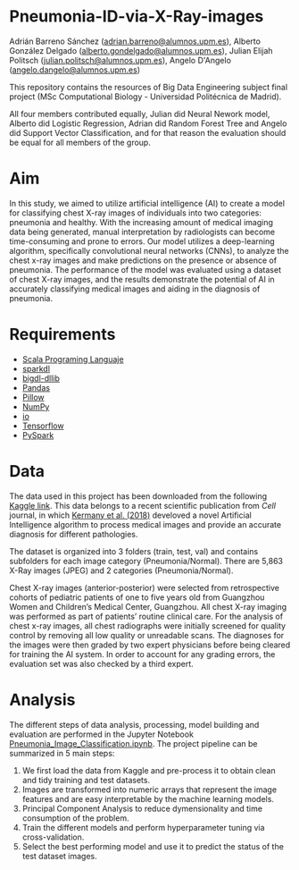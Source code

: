 # Pneumonia-ID-via-X-Ray-images
Adrián Barreno Sánchez (adrian.barreno@alumnos.upm.es), Alberto González Delgado (alberto.gondelgado@alumnos.upm.es), Julian Elijah Politsch (julian.politsch@alumnos.upm.es), Angelo D'Angelo (angelo.dangelo@alumnos.upm.es)

This repository contains the resources of Big Data Engineering subject final project (MSc Computational Biology - Universidad Politécnica de Madrid).

All four members contributed equally, Julian did Neural Nework model, Alberto did Logistic Regression, Adrian did Random Forest Tree and Angelo did Support Vector Classification, and for that reason the evaluation should be equal for all members of the group.

# Aim

In this study, we aimed to utilize artificial intelligence (AI) to create a model for classifying chest X-ray images of individuals into two categories: pneumonia and healthy. With the increasing amount of medical imaging data being generated, manual interpretation by radiologists can become time-consuming and prone to errors. Our model utilizes a deep-learning algorithm, specifically convolutional neural networks (CNNs), to analyze the chest x-ray images and make predictions on the presence or absence of pneumonia. The performance of the model was evaluated using a dataset of chest X-ray images, and the results demonstrate the potential of AI in accurately classifying medical images and aiding in the diagnosis of pneumonia.

# Requirements

* [Scala Programing Languaje](https://www.scala-lang.org/)
* [sparkdl](https://gist.github.com/innat/b0ab252c954eb2a28a984774e3ee1f2d)
* [bigdl-dllib](https://sourceforge.net/projects/analytics-zoo/files/dllib-py-spark3/bigdl_dllib_spark3-0.14.0b20211107-py3-none-manylinux1_x86_64.whl)
* [Pandas](https://pandas.pydata.org/docs/getting_started/install.html)
* [Pillow](https://pypi.org/project/Pillow/)
* [NumPy](https://numpy.org/install/)
* [io](https://docs.python.org/es/3.9/library/io.html)
* [Tensorflow](https://pypi.org/project/tensorflow) 
* [PySpark](https://spark.apache.org/docs/latest/api/python/getting_started/install.html)

# Data

The data used in this project has been downloaded from the following [Kaggle link]( https://www.kaggle.com/paultimothymooney/chest-xray-pneumonia). This data belongs to a recent scientific publication from *Cell* journal, in which [Kermany et al. (2018)](https://www.cell.com/cell/fulltext/S0092-8674(18)30154-5) develoved a novel Artificial Intelligence algorithm to process medical images and provide an accurate diagnosis for different pathologies.

The dataset is organized into 3 folders (train, test, val) and contains subfolders for each image category (Pneumonia/Normal). There are 5,863 X-Ray images (JPEG) and 2 categories (Pneumonia/Normal).

Chest X-ray images (anterior-posterior) were selected from retrospective cohorts of pediatric patients of one to five years old from Guangzhou Women and Children’s Medical Center, Guangzhou. All chest X-ray imaging was performed as part of patients’ routine clinical care.
For the analysis of chest x-ray images, all chest radiographs were initially screened for quality control by removing all low quality or unreadable scans. The diagnoses for the images were then graded by two expert physicians before being cleared for training the AI system. In order to account for any grading errors, the evaluation set was also checked by a third expert.

# Analysis

The different steps of data analysis, processing, model building and evaluation are performed in the Jupyter Notebook [Pneumonia_Image_Classification.ipynb](./Pneumonia_Image_Classification.ipynb). The project pipeline can be summarized in 5 main steps:

1. We first load the data from Kaggle and pre-process it to obtain clean and tidy training and test datasets.
2. Images are transformed into numeric arrays that represent the image features and are easy interpretable by the machine learning models.
3. Principal Component Analysis to reduce dymensionality and time consumption of the problem.
4. Train the different models and perform hyperparameter tuning via cross-validation.
5. Select the best performing model and use it to predict the status of the test dataset images.